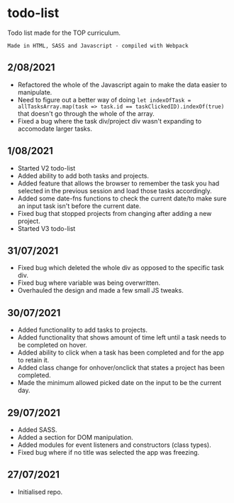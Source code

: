 # todo-list

Todo list made for the TOP curriculum.

`Made in HTML, SASS and Javascript - compiled with Webpack`

## 2/08/2021

- Refactored the whole of the Javascript again to make the data easier to manipulate.
- Need to figure out a better way of doing `let indexOfTask = allTasksArray.map(task => task.id == taskClickedID).indexOf(true)` that doesn't go through the whole of the array.
- Fixed a bug where the task div/project div wasn't expanding to accomodate larger tasks.

## 1/08/2021

- Started V2 todo-list
- Added ability to add both tasks and projects.
- Added feature that allows the browser to remember the task you had selected in the previous session and load those tasks accordingly.
- Added some date-fns functions to check the current date/to make sure an input task isn't before the current date.
- Fixed bug that stopped projects from changing after adding a new project.
- Started V3 todo-list

## 31/07/2021

- Fixed bug which deleted the whole div as opposed to the specific task div.
- Fixed bug where variable was being overwritten.
- Overhauled the design and made a few small JS tweaks.

## 30/07/2021

- Added functionality to add tasks to projects.
- Added functionality that shows amount of time left until a task needs to be completed on hover.
- Added ability to click when a task has been completed and for the app to retain it.
- Added class change for onhover/onclick that states a project has been completed.
- Made the minimum allowed picked date on the input to be the current day.

## 29/07/2021

- Added SASS.
- Added a section for DOM manipulation.
- Added modules for event listeners and constructors (class types).
- Fixed bug where if no title was selected the app was freezing.

## 27/07/2021

- Initialised repo.
